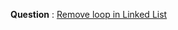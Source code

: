  **Question** : [Remove loop in Linked List](https://practice.geeksforgeeks.org/problems/remove-loop-in-linked-list/1)